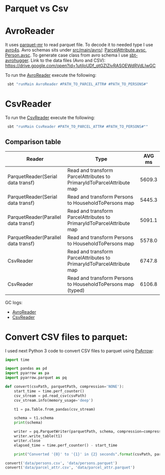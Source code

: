 # Parquet vs Csv

# AvroReader
It uses [parquet-mr](https://github.com/apache/parquet-mr) to read parquet file. To decode it to needed type I use [avro4s](https://github.com/sksamuel/avro4s). Avro schemas sits under  [src/main/avro/](src/main/avro/): [ParcelAttribute.avsc](src/main/avro/ParcelAttribute.avsc), [Person.avsc](src/main/avro/Person.avsc). To generate case class from avro schema I use [sbt-avrohugger](https://github.com/julianpeeters/sbt-avrohugger). Link to the data files (Avro and CSV): https://drive.google.com/open?id=1utjIoUDf_qtGZlZivRASOEWdRVdLIwGC

To run the [AvroReader](AvroReader.scala) execute the following:
```sh
 sbt "runMain AvroReader #PATH_TO_PARCEL_ATTR# #PATH_TO_PERSONS#"
```

# CsvReader
To run the [CsvReader](CsvReader.scala) execute the following:
```sh
 sbt "runMain CsvReader #PATH_TO_PARCEL_ATTR# #PATH_TO_PERSONS#""
 ```
## Comparison table
| Reader                              | Type                                                                  | AVG ms |
|-------------------------------------|-----------------------------------------------------------------------|--------|
| ParquetReader(Serial data transf)   | Read and transform ParcelAttributes to PrimaryIdToParcelAttribute map | 5609.3 |
| ParquetReader(Serial data transf)   | Read and transform Persons to HouseholdToPersons map                  | 5445.3 |
| ParquetReader(Parallel data transf) | Read and transform ParcelAttributes to PrimaryIdToParcelAttribute map | 5091.1 |
| ParquetReader(Parallel data transf) | Read and transform Persons to HouseholdToPersons map                  | 5578.0 |
| CsvReader                           | Read and transform ParcelAttributes to PrimaryIdToParcelAttribute map | 6747.8 |
| CsvReader                           | Read and transform Persons to HouseholdToPersons map (typed)          | 6106.8 |

GC logs:
- [AvroReader](https://gceasy.io:443/my-gc-report.jsp?p=c2hhcmVkLzIwMTkvMDEvMTQvLS1BdnJvU2VyaWFsX2djLmxvZy0tMTYtNTQtMjE=&channel=WEB)
- [CsvReader](https://gceasy.io:443/my-gc-report.jsp?p=c2hhcmVkLzIwMTkvMDEvMTQvLS1jc3ZfZ2MubG9nLS0xNi01My00MA==&channel=WEB)

# Convert CSV files to parquet:
I used next Python 3 code to convert CSV files to parquet using [PyArrow](https://arrow.apache.org/docs/python/install.html):
```python
import time

import pandas as pd
import pyarrow as pa
import pyarrow.parquet as pq

def convert(csvPath, parquetPath, compression='NONE'):
	start_time = time.perf_counter()
	csv_stream = pd.read_csv(csvPath)
	csv_stream.info(memory_usage='deep')

	t1 = pa.Table.from_pandas(csv_stream)

	schema = t1.schema
	print(schema)

	writer = pq.ParquetWriter(parquetPath, schema, compression=compression)
	writer.write_table(t1)
	writer.close
	elapsed_time = time.perf_counter() - start_time

	print("Converted '{0}' to '{1}' in {2} seconds".format(csvPath, parquetPath, elapsed_time))

convert('data/persons.csv', 'data/persons.parquet')
convert('data/parcel_attr.csv', 'data/parcel_attr.parquet')
```
